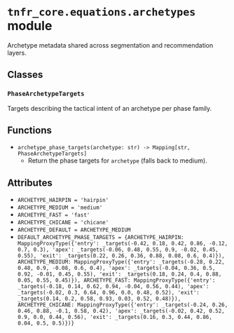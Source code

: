 # `tnfr_core.equations.archetypes` module
Archetype metadata shared across segmentation and recommendation layers.

## Classes
### `PhaseArchetypeTargets`
Targets describing the tactical intent of an archetype per phase family.

## Functions
- `archetype_phase_targets(archetype: str) -> Mapping[str, PhaseArchetypeTargets]`
  - Return the phase targets for ``archetype`` (falls back to medium).

## Attributes
- `ARCHETYPE_HAIRPIN = 'hairpin'`
- `ARCHETYPE_MEDIUM = 'medium'`
- `ARCHETYPE_FAST = 'fast'`
- `ARCHETYPE_CHICANE = 'chicane'`
- `ARCHETYPE_DEFAULT = ARCHETYPE_MEDIUM`
- `DEFAULT_ARCHETYPE_PHASE_TARGETS = {ARCHETYPE_HAIRPIN: MappingProxyType({'entry': _targets(-0.42, 0.18, 0.42, 0.86, -0.12, 0.7, 0.3), 'apex': _targets(-0.06, 0.48, 0.55, 0.9, -0.02, 0.45, 0.55), 'exit': _targets(0.22, 0.26, 0.36, 0.88, 0.08, 0.6, 0.4)}), ARCHETYPE_MEDIUM: MappingProxyType({'entry': _targets(-0.28, 0.22, 0.48, 0.9, -0.08, 0.6, 0.4), 'apex': _targets(-0.04, 0.36, 0.5, 0.92, -0.01, 0.45, 0.55), 'exit': _targets(0.18, 0.24, 0.4, 0.88, 0.05, 0.55, 0.45)}), ARCHETYPE_FAST: MappingProxyType({'entry': _targets(-0.18, 0.14, 0.62, 0.94, -0.04, 0.56, 0.44), 'apex': _targets(-0.02, 0.3, 0.64, 0.96, 0.0, 0.48, 0.52), 'exit': _targets(0.14, 0.2, 0.58, 0.93, 0.03, 0.52, 0.48)}), ARCHETYPE_CHICANE: MappingProxyType({'entry': _targets(-0.24, 0.26, 0.46, 0.88, -0.1, 0.58, 0.42), 'apex': _targets(-0.02, 0.42, 0.52, 0.9, 0.0, 0.44, 0.56), 'exit': _targets(0.16, 0.3, 0.44, 0.86, 0.04, 0.5, 0.5)})}`

